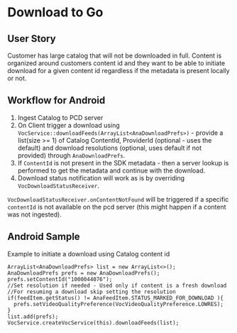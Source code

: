 
# Download to Go

## User Story

Customer has large catalog that will not be downloaded in full. Content is organized around customers content id and they want to be able to initiate download for a given content id regardless if the metadata is present locally or not.

## Workflow for Android

1. Ingest Catalog to PCD server 
2. On Client trigger a download using ```VocService::downloadFeeds(ArrayList<AnaDownloadPrefs>)``` - provide a list(size >= 1) of Catalog ContentId, ProviderId (optional - uses the default) and download resolutions (optional, uses default if not provided) through ```AnaDownloadPrefs```.
3. If ```ContentId``` is not present in the SDK metadata - then a server lookup is performed to get the metadata and continue with the download.
4. Download status notification will work as is by overriding ```VocDownloadStatusReceiver```.

```VocDownloadStatusReceiver.onContentNotFound``` will be triggered if a specific ```contentId``` is not available on the pcd server (this might happen if a content was not ingested).

## Android Sample 

Example to initiate a download using Catalog content id 

```
ArrayList<AnaDownloadPrefs> list = new ArrayList<>();
AnaDownloadPrefs prefs = new AnaDownloadPrefs();
prefs.setContentId("1000044076");
//Set resolution if needed - Used only if content is a fresh download 
//For resuming a download skip setting the resolution 
if(feedItem.getStatus() != AnaFeedItem.STATUS_MARKED_FOR_DOWNLOAD ){
  prefs.setVideoQualityPreference(VocVideoQualityPreference.LOWRES);
}
list.add(prefs);
VocService.createVocService(this).downloadFeeds(list);
```

